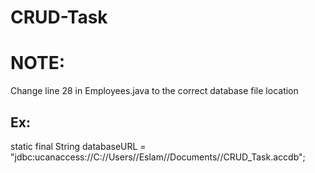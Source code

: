 # CRUD-Task


# NOTE:

Change line 28 in Employees.java to the correct database file location


## Ex:
static final String databaseURL = "jdbc:ucanaccess://C://Users//Eslam//Documents//CRUD_Task.accdb";
